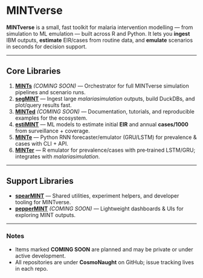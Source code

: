 # MINTverse

**MINTverse** is a small, fast toolkit for malaria intervention modelling — from simulation to ML emulation — built across R and Python. It lets you **ingest** IBM outputs, **estimate** EIR/cases from routine data, and **emulate** scenarios in seconds for decision support.

---

## Core Libraries

1. **[MINTs](https://github.com/CosmoNaught/MINTs)** _(COMING SOON)_ — Orchestrator for full MINTverse simulation pipelines and scenario runs.
2. **[segMINT](https://github.com/CosmoNaught/segMINT)** — Ingest large *malariasimulation* outputs, build DuckDBs, and plot/query results fast.
3. **[MINTed](https://github.com/CosmoNaught/MINTed)** _(COMING SOON)_ — Documentation, tutorials, and reproducible examples for the ecosystem.
4. **[estiMINT](https://github.com/CosmoNaught/estiMINT)** — ML models to estimate initial **EIR** and annual **cases/1000** from surveillance + coverage.
5. **[MINTe](https://github.com/CosmoNaught/minte)** — Python RNN forecaster/emulator (GRU/LSTM) for prevalence & cases with CLI + API.
6. **[MINTer](https://github.com/CosmoNaught/MINTer)** — R emulator for prevalence/cases with pre‑trained LSTM/GRU; integrates with *malariasimulation*.

---

## Support Libraries

- **[spearMINT](https://github.com/CosmoNaught/spearMINT)** — Shared utilities, experiment helpers, and developer tooling for MINTverse.
- **[pepperMINT](https://github.com/CosmoNaught/pepperMINT)** _(COMING SOON)_ — Lightweight dashboards & UIs for exploring MINT outputs.

---

### Notes
- Items marked **COMING SOON** are planned and may be private or under active development.
- All repositories are under **CosmoNaught** on GitHub; issue tracking lives in each repo.
